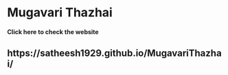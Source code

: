 # Mugavari Thazhai
 <h4>Click here to check the website</h4>
<h2>https://satheesh1929.github.io/MugavariThazhai/</h2>
